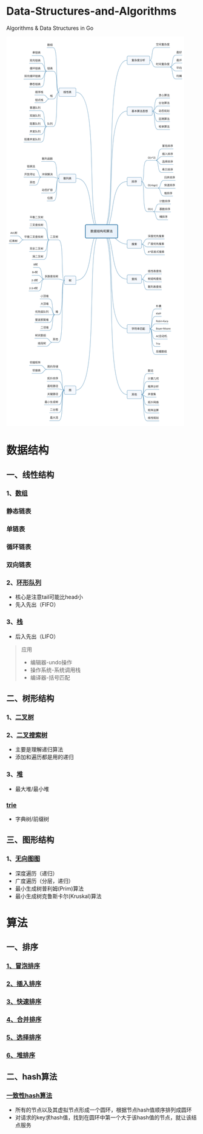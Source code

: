 # Data-Structures-and-Algorithms
Algorithms & Data Structures in Go

![大纲](https://github.com/tfbrother/Data-Structures-and-Algorithms/blob/master/xmind.jpg?raw=true)

# 数据结构
## 一、线性结构
### 1、[数组](data-structures/list/sequence.go)
### 静态链表
### 单链表
### 循环链表
### 双向链表

### 2、[环形队列](data-structures/queue/ring.go)
* 核心是注意tail可能比head小
* 先入先出（FIFO）

### 3、[栈](data-structures/stack/stack.go)
* 后入先出（LIFO）
> 应用
> - 编辑器-undo操作
> - 操作系统-系统调用栈
> - 编译器-括号匹配

## 二、树形结构
### 1、[二叉树](data-structures/binary-tree)

### 2、[二叉搜索树](data-structures/binary-search-tree/)
* 主要是理解递归算法
* 添加和遍历都是用的递归

### 3、[堆](data-structures/heap/)
* 最大堆/最小堆

### [trie](data-structures/trie/)
* 字典树/前缀树

## 三、图形结构
### 1、[无向图图](data-structures/graph/matrix.go)
* 深度遍历（递归）
* 广度遍历（分层，递归）
* 最小生成树普利姆(Prim)算法
* 最小生成树克鲁斯卡尔(Kruskal)算法


# 算法
## 一、排序
### [1、冒泡排序](algorithms/sorting/bubble.go)
### [2、插入排序](algorithms/sorting/insertion.go)
### [3、快速排序](algorithms/sorting/quick.go)
### [4、合并排序](algorithms/sorting/merge.go)
### [5、选择排序](algorithms/sorting/selection.go)
### [6、堆排序](algorithms/sorting/heap.go)
## 二、hash算法
### [一致性hash算法](algorithms/consistenthash/consistenthash.go)
* 所有的节点以及其虚拟节点形成一个圆环，根据节点hash值顺序排列成圆环
* 对请求的key求hash值，找到在圆环中第一个大于该hash值的节点，就让该结点服务


